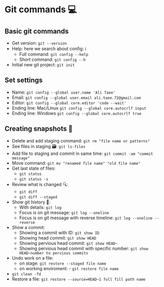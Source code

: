 # Git commands 💻

## Basic git commands

- Get version: `git --version`
- Help: here we search about config: ℹ️
    - Full command: `git config --help`
    - Short command: `git config --h`
- Initial new git project: `git init`

## Set settings

- Name: `git config --global user.name 'Ali Taee'`
- Email:  `git config --global user.email ali.taee.72@gmail.com`
- Editor: `git config --global core.editor 'code --wait'`
- Ending line: Mac/Linux `git config --global core.autocrlf input`
- Ending line: Windows `git config --global core.autocrlf true`

## Creating snapshots 📸

- Delete and add staging command: `git rm "file name or patterns"`
- See files in staging 🗃️: `git ls-files`
- Add file to staging and commit in same time: `git commit -am "commit message"`
- Move command: `git mv "renamed file name" "old file name"`
- Get last state of files: 
    - `git status` 
    - `git status -s`
- Review what is changed 🔍: 
    - `git diff`
    - `git diff --staged`
- Show git history 📜: 
    - With details: `git log` 
    - Focus is on git message: `git log --oneline` 
    - Focus is on git message with reverse timeline: `git log --oneline --reverse`
- Show a commit:
    - Showing a commit with ID: `git show ID` 
    - Showing head commit: `git show HEAD` 
    - Showing pervious head commit: `git show HEAD~` 
    - Showing pervious head commit with specific number: `git show HEAD~number to pervious commits`
- Undo work on a file:
    - on stage: `git restore --staged file name`
    - on working enviroment: - `git restore file name`
- `git clean -fd`
- Restore a file: `git restore --source=HEAD~1 full fill path name`
